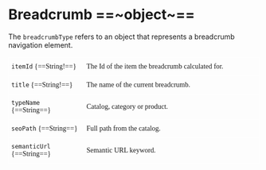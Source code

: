 # Breadcrumb ==~object~==

The `breadcrumbType` refers to an object that represents a breadcrumb navigation element.

<style type="text/css">
.tg  {border:none;border-collapse:collapse;border-spacing:0;}
.tg td{border-color:white;border-style:solid;border-width:1px;font-family:Circular Std;font-size:14px;
  overflow:hidden;padding:10px 5px;word-break:normal;}
.tg th{border-color:white;border-style:solid;border-width:1px;font-family:Circular Std;font-size:14px;
  font-weight:normal;overflow:hidden;padding:10px 5px;word-break:normal;}
.tg .tg-0lax{border-color:#ffffff;text-align:left;vertical-align:top}
.tg .tg-0pky:nth-child(1),
.tg .tg-0lax:nth-child(1) {width: 30%;}
.tg .tg-0pky:nth-child(2),
.tg .tg-0lax:nth-child(2) {width: 70%;}
</style>
<table class="tg">
<tbody>
<tr>
    <td class="tg-0pky"><code>itemId</code> {==String!==}</td>
    <td class="tg-0pky">The Id of the item the breadcrumb calculated for.</td>
</tr>
<tr>
    <td class="tg-0pky"><code>title</code> {==String!==}</td>
    <td class="tg-0pky">The name of the current breadcrumb.</td>
</tr>
<tr>
    <td class="tg-0pky"><code>typeName</code> {==String==}</td>
    <td class="tg-0pky"> Catalog, category or product. </td>
</tr>
<tr>
    <td class="tg-0pky"><code>seoPath</code> {==String==}</td>
    <td class="tg-0pky"> Full path from the catalog.</td>
</tr>
<tr>
    <td class="tg-0pky"><code>semanticUrl</code> {==String==}</td>
    <td class="tg-0pky">Semantic URL keyword.</td>
</tr>
</tbody>
</table>

